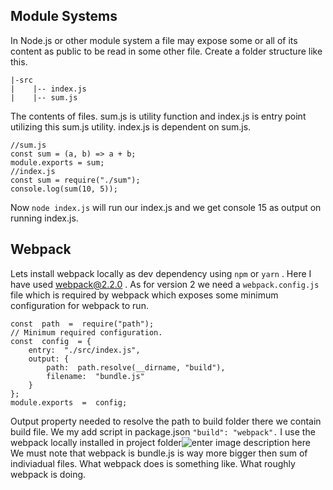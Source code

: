 ## Module Systems
In Node.js or other module system a file may expose some or all of its content as public to be read in some other file. Create a folder structure like this.

    |-src
	|    |-- index.js
	|    |-- sum.js

The contents of files. sum.js is utility function and index.js is entry point utilizing this sum.js utility. index.js is dependent on sum.js.

    //sum.js 
    const sum = (a, b) => a + b;
    module.exports = sum;
    //index.js
    const sum = require("./sum");
    console.log(sum(10, 5));
Now `node index.js` will run our index.js and we get console 15 as output on running index.js. 
## Webpack
Lets install webpack locally as dev dependency using `npm` or `yarn` . Here I have used webpack@2.2.0 . As for version 2 we need a `webpack.config.js` file which is required by webpack which exposes some minimum configuration for webpack to run.

   

    const  path  =  require("path");
    // Minimum required configuration.
    const  config  = {
	    entry:  "./src/index.js",
	    output: {
		    path:  path.resolve(__dirname, "build"),
		    filename:  "bundle.js"
	    }
    }; 
    module.exports  =  config;

Output property needed to resolve the path to build folder there we contain build file. We my add script in package.json `"build": "webpack".` I  use the  webpack locally installed in project folder![enter image description here](https://res.cloudinary.com/ajcloud/image/upload/v1563726454/webpack-compile-console.png)
We must note that webpack is bundle.js is way more bigger then sum of indiviadual files. What webpack does is something like.
What roughly webpack is doing.
<!--stackedit_data:
eyJoaXN0b3J5IjpbLTcxNjMyMTgwNCwtMTY5MzA5ODMzMCw1Nj
U3Njg3NjcsLTQwMTgwNzgyMCwtMjA4ODc0NjYxMl19
-->